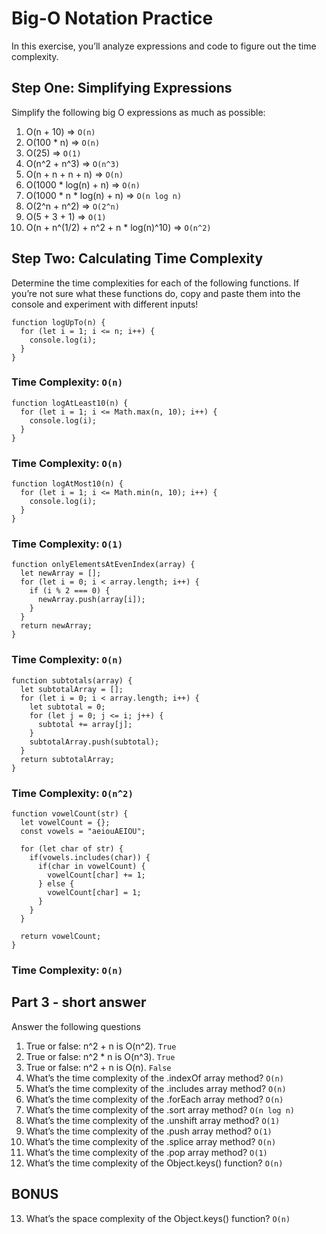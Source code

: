 # Big-O Notation Practice

In this exercise, you’ll analyze expressions and code to figure out the time complexity.

## Step One: Simplifying Expressions

Simplify the following big O expressions as much as possible:

1. O(n + 10) => `O(n)`
2. O(100 \* n) => `O(n)`
3. O(25) => `O(1)`
4. O(n^2 + n^3) => `O(n^3)`
5. O(n + n + n + n) => `O(n)`
6. O(1000 \* log(n) + n) => `O(n)`
7. O(1000 \* n \* log(n) + n) => `O(n log n)`
8. O(2^n + n^2) => `O(2^n)`
9. O(5 + 3 + 1) => `O(1)`
10. O(n + n^(1/2) + n^2 + n \* log(n)^10) => `O(n^2)`

## Step Two: Calculating Time Complexity

Determine the time complexities for each of the following functions. If you’re not sure what these functions do, copy and paste them into the console and experiment with different inputs!

```
function logUpTo(n) {
  for (let i = 1; i <= n; i++) {
    console.log(i);
  }
}
```

### Time Complexity: `O(n)`

```
function logAtLeast10(n) {
  for (let i = 1; i <= Math.max(n, 10); i++) {
    console.log(i);
  }
}
```

### Time Complexity: `O(n)`

```
function logAtMost10(n) {
  for (let i = 1; i <= Math.min(n, 10); i++) {
    console.log(i);
  }
}
```

### Time Complexity: `O(1)`

```
function onlyElementsAtEvenIndex(array) {
  let newArray = [];
  for (let i = 0; i < array.length; i++) {
    if (i % 2 === 0) {
      newArray.push(array[i]);
    }
  }
  return newArray;
}
```

### Time Complexity: `O(n)`

```
function subtotals(array) {
  let subtotalArray = [];
  for (let i = 0; i < array.length; i++) {
    let subtotal = 0;
    for (let j = 0; j <= i; j++) {
      subtotal += array[j];
    }
    subtotalArray.push(subtotal);
  }
  return subtotalArray;
}
```

### Time Complexity: `O(n^2)`

```
function vowelCount(str) {
  let vowelCount = {};
  const vowels = "aeiouAEIOU";

  for (let char of str) {
    if(vowels.includes(char)) {
      if(char in vowelCount) {
        vowelCount[char] += 1;
      } else {
        vowelCount[char] = 1;
      }
    }
  }

  return vowelCount;
}
```

### Time Complexity: `O(n)`

## Part 3 - short answer

Answer the following questions

1. True or false: n^2 + n is O(n^2).
   `True`
2. True or false: n^2 \* n is O(n^3).
   `True`
3. True or false: n^2 + n is O(n).
   `False`
4. What’s the time complexity of the .indexOf array method?
   `O(n)`
5. What’s the time complexity of the .includes array method?
   `O(n)`
6. What’s the time complexity of the .forEach array method?
   `O(n)`
7. What’s the time complexity of the .sort array method?
   `O(n log n)`
8. What’s the time complexity of the .unshift array method?
   `O(1)`
9. What’s the time complexity of the .push array method?
   `O(1)`
10. What’s the time complexity of the .splice array method?
    `O(n)`
11. What’s the time complexity of the .pop array method?
    `O(1)`
12. What’s the time complexity of the Object.keys() function?
    `O(n)`

## BONUS

13. What’s the space complexity of the Object.keys() function?
    `O(n)`
